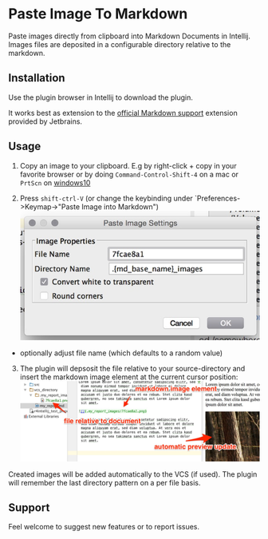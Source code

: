 Paste Image To Markdown
=======================


 Paste images directly from clipboard into Markdown Documents in Intellij. Images files are deposited in a configurable directory relative to the markdown.


## Installation

Use the plugin browser in Intellij to download the plugin.

It works best as extension to the [official Markdown support](https://plugins.jetbrains.com/plugin/7793) extension provided by Jetbrains.

## Usage

1) Copy an image to your clipboard. E.g by right-click + copy in your favorite browser or by doing `Command-Control-Shift-4` on a mac or `PrtScn` on [windows10](http://www.howtogeek.com/226280/how-to-take-screenshots-in-windows-10/)

2) Press `shift-ctrl-V` (or change the keybinding under `Preferences->Keymap->"Paste Image into Markdown")
    ![](docs/images/paste_settings.jpg)

* optionally adjust file name (which defaults to a random value)

3) The plugin will depsosit the file relative to your source-directory and insert the markdown image element at the current cursor position:
    ![](docs/images/paste_result.jpg)


Created images will be added automatically to the VCS (if used). The plugin will remember the last directory pattern on a per file basis.


## Support

Feel welcome to suggest new features or to report issues.
